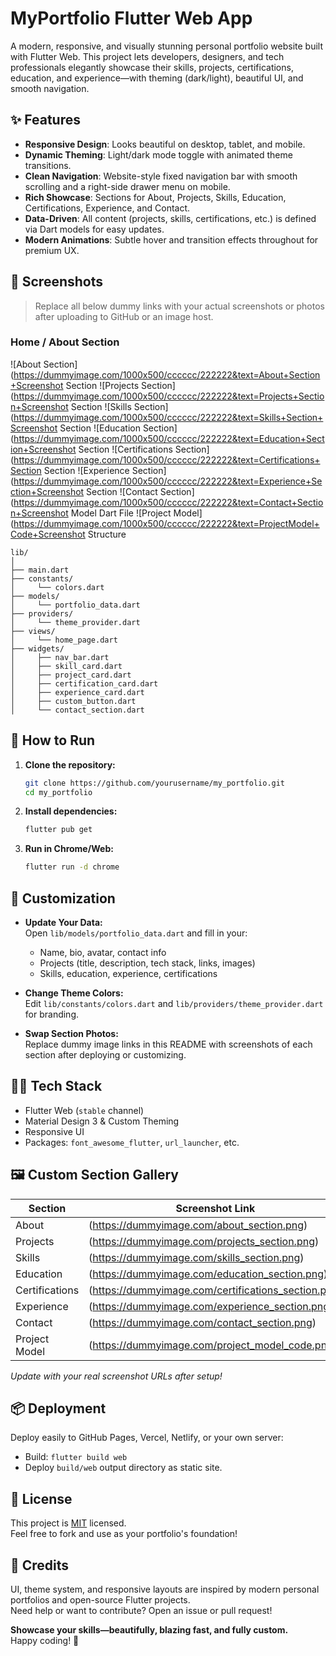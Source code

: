 # MyPortfolio Flutter Web App

A modern, responsive, and visually stunning personal portfolio website built with Flutter Web. This project lets developers, designers, and tech professionals elegantly showcase their skills, projects, certifications, education, and experience—with theming (dark/light), beautiful UI, and smooth navigation.

## ✨ Features

- **Responsive Design**: Looks beautiful on desktop, tablet, and mobile.
- **Dynamic Theming**: Light/dark mode toggle with animated theme transitions.
- **Clean Navigation**: Website-style fixed navigation bar with smooth scrolling and a right-side drawer menu on mobile.
- **Rich Showcase**: Sections for About, Projects, Skills, Education, Certifications, Experience, and Contact.
- **Data-Driven**: All content (projects, skills, certifications, etc.) is defined via Dart models for easy updates.
- **Modern Animations**: Subtle hover and transition effects throughout for premium UX.

## 📸 Screenshots

> Replace all below dummy links with your actual screenshots or photos after uploading to GitHub or an image host.

### Home / About Section
![About Section](https://dummyimage.com/1000x500/cccccc/222222&text=About+Section+Screenshot Section
![Projects Section](https://dummyimage.com/1000x500/cccccc/222222&text=Projects+Section+Screenshot Section
![Skills Section](https://dummyimage.com/1000x500/cccccc/222222&text=Skills+Section+Screenshot Section
![Education Section](https://dummyimage.com/1000x500/cccccc/222222&text=Education+Section+Screenshot Section
![Certifications Section](https://dummyimage.com/1000x500/cccccc/222222&text=Certifications+Section Section
![Experience Section](https://dummyimage.com/1000x500/cccccc/222222&text=Experience+Section+Screenshot Section
![Contact Section](https://dummyimage.com/1000x500/cccccc/222222&text=Contact+Section+Screenshot Model Dart File
![Project Model](https://dummyimage.com/1000x500/cccccc/222222&text=ProjectModel+Code+Screenshot Structure

```
lib/
│
├── main.dart
├── constants/
│     └── colors.dart
├── models/
│     └── portfolio_data.dart
├── providers/
│     └── theme_provider.dart
├── views/
│     └── home_page.dart
├── widgets/
│     ├── nav_bar.dart
│     ├── skill_card.dart
│     ├── project_card.dart
│     ├── certification_card.dart
│     ├── experience_card.dart
│     ├── custom_button.dart
│     └── contact_section.dart
```

## 📝 How to Run

1. **Clone the repository:**
   ```sh
   git clone https://github.com/yourusername/my_portfolio.git
   cd my_portfolio
   ```

2. **Install dependencies:**
   ```sh
   flutter pub get
   ```

3. **Run in Chrome/Web:**
   ```sh
   flutter run -d chrome
   ```

## 🎨 Customization

- **Update Your Data:**  
  Open `lib/models/portfolio_data.dart` and fill in your:
  - Name, bio, avatar, contact info
  - Projects (title, description, tech stack, links, images)
  - Skills, education, experience, certifications  
- **Change Theme Colors:**  
  Edit `lib/constants/colors.dart` and `lib/providers/theme_provider.dart` for branding.

- **Swap Section Photos:**  
  Replace dummy image links in this README with screenshots of each section after deploying or customizing.

## 🧑‍💻 Tech Stack

- Flutter Web (`stable` channel)
- Material Design 3 & Custom Theming
- Responsive UI
- Packages: `font_awesome_flutter`, `url_launcher`, etc.

## 🖼️ Custom Section Gallery

| Section         | Screenshot Link                                            |
|-----------------|-----------------------------------------------------------|
| About           | (https://dummyimage.com/about_section.png)                |
| Projects        | (https://dummyimage.com/projects_section.png)              |
| Skills          | (https://dummyimage.com/skills_section.png)                |
| Education       | (https://dummyimage.com/education_section.png)             |
| Certifications  | (https://dummyimage.com/certifications_section.png)        |
| Experience      | (https://dummyimage.com/experience_section.png)            |
| Contact         | (https://dummyimage.com/contact_section.png)               |
| Project Model   | (https://dummyimage.com/project_model_code.png)            |

_Update with your real screenshot URLs after setup!_

## 📦 Deployment

Deploy easily to GitHub Pages, Vercel, Netlify, or your own server:
- Build: `flutter build web`
- Deploy `build/web` output directory as static site.

## 📄 License

This project is [MIT](LICENSE) licensed.  
Feel free to fork and use as your portfolio's foundation!

## 🙌 Credits

UI, theme system, and responsive layouts are inspired by modern personal portfolios and open-source Flutter projects.  
Need help or want to contribute? Open an issue or pull request!

**Showcase your skills—beautifully, blazing fast, and fully custom.**  
Happy coding! 🚀